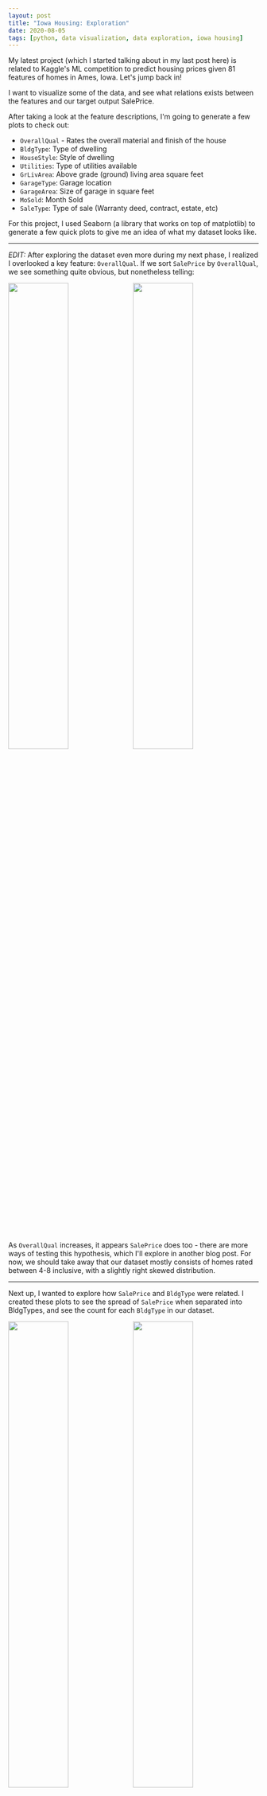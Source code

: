 ```yaml
---
layout: post
title: "Iowa Housing: Exploration"
date: 2020-08-05
tags: [python, data visualization, data exploration, iowa housing]
---
```


<style>
	.img-container {
	text-align: center;
	}
</style>

My latest project (which I started talking about in my last post here) is related to Kaggle\'s ML competition to predict housing prices given 81 features of homes in Ames, Iowa. Let\'s jump back in!

I want to visualize some of the data, and see what relations exists between the features and our target output SalePrice.

After taking a look at the feature descriptions, I\'m going to generate a few plots to check out:
* <code>OverallQual</code> - Rates the overall material and finish of the house
* <code>BldgType</code>: Type of dwelling
* <code>HouseStyle</code>: Style of dwelling
* <code>Utilities</code>: Type of utilities available
* <code>GrLivArea</code>: Above grade (ground) living area square feet
* <code>GarageType</code>: Garage location
* <code>GarageArea</code>: Size of garage in square feet
* <code>MoSold</code>: Month Sold
* <code>SaleType</code>: Type of sale (Warranty deed, contract, estate, etc)

For this project, I used Seaborn (a library that works on top of matplotlib) to generate a few quick plots to give me an idea of what my dataset looks like. 

___

<i>EDIT:</i> After exploring the dataset even more during my next phase, I realized I overlooked a key feature: <code>OverallQual</code>. If we sort <code>SalePrice</code> by <code>OverallQual</code>, we see something quite obvious, but nonetheless telling:

<section id="photos-two">
	<img src="/assets/images/2020-08-05/OverallQualSalePrice.svg" width = "49%">
	<img src="/assets/images/2020-08-05/OverallQualCount.svg" width="49%">
</section>

As <code>OverallQual</code> increases, it appears <code>SalePrice</code> does too - there are more ways of testing this hypothesis, which I\'ll explore in another blog post. For now, we should take away that our dataset mostly consists of homes rated between 4-8 inclusive, with a slightly right skewed distribution.

___

Next up, I wanted to explore how <code>SalePrice</code> and <code>BldgType</code> were related. I created these plots to see the spread of <code>SalePrice</code> when separated into BldgTypes, and see the count for each <code>BldgType</code> in our dataset.

<section id="photos-two">
	<img src="/assets/images/2020-08-05/BldgTypeSalePrice.svg" width="49%"> 
	<img src="/assets/images/2020-08-05/BldgTypeCount.svg" width="49%"> 
</section>
(Thank you to <a href="https://stackoverflow.com/questions/49044131/how-to-add-data-labels-to-seaborn-countplot-factorplot/49052124">this</a> poster for helping me out with the labels on the second plot!)

As you can see, there\'s an overwhelming number of Single-family Detatched homes for our algorithm to train on, but not a lot of other types - as well, the spread of <code>SalePrice</code> pretty large for all BldgTypes. Hopefully there are other features that will help divy up the Single-family Detatched category!

___

Here are some more graphs I generated from the data - there are interesting things happening with GarageArea, GarageType, and SalePrice:

<center>
	<img src="/assets/images/2020-08-05/GarageAreaGarageTypeLinearReg.svg" width="100%"> 
</center>

If you squint your eyes and ignore the strong underfitting, it appears that the price of each <code>GarageType</code> may scale differently according to <code>GarageArea</code>. This could be useful for our algorithm to pick up on, and may also be explained by the relation of the <code>GarageType</code> being associated with a different <code>HouseStyle</code>.

___

As well, check out what happens when we look at <code>GrLivArea</code> (Above ground living area in sq. feet) vs <code>SalePrice</code> when sorted by <code>HouseStyle</code> - some styles are well represented in our dataset, others not so much, but we do see different sliding price scales for each <code>HouseStyle</code> given. 

<section id='photos-grid'>
	<img src="/assets/images/2020-08-05/GrLivAreaSubplot0.svg" width='98%'>
	<img src="/assets/images/2020-08-05/GrLivAreaSubplot1.svg" width='98%'>
	<img src="/assets/images/2020-08-05/GrLivAreaSubplot2.svg" width='98%'>
	<img src="/assets/images/2020-08-05/GrLivAreaSubplot3.svg" width='98%'>
	<img src="/assets/images/2020-08-05/GrLivAreaSubplot4.svg" width='98%'>
	<img src="/assets/images/2020-08-05/GrLivAreaSubplot5.svg" width='98%'>
	<img src="/assets/images/2020-08-05/GrLivAreaSubplot6.svg" width='98%'>
	<img src="/assets/images/2020-08-05/GrLivAreaSubplot7.svg" width='98%'>
</section>

In my exploration phase, other helpful bits of information I found:
* <code>Utilities</code> - only 1 house was listed with no Sewer or Water hookups, all 1459 other homes have all public utilities (not very helpful for dividing up our dataset into meaningful sub-trees)
* <code>Street</code> - only 6 homes are listed with gravel road access to the property, but this appears to greatly decrease the average <code>SalePrice</code> by around $50,000 (although this could be due to the extremely small comparative sample size)
<center>
	<section id='single-graph'>
		<img src="/assets/images/2020-08-05/SalePriceStreet.svg" width="90%"> 
	</section>
</center>
* More home sales happen in the summer months than the winter (typical of the market in the Northern hemisphere, no one wants to move when it\'s 40º below freezing), but it doesn't look like there's a strong relationship between <code>MoSold</code> and <code>SalePrice</code>.

<section id="photos-two">
	<img src="/assets/images/2020-08-05/HomesSoldPerMonth.svg" width="49%"> <img src="/assets/images/2020-08-05/SalePriceMonth.svg" width="49%"> 
</section>

We can also see that the type of sale (<code>TypeSale</code>) can determine a different price bracket - good for our algorithm to recognize as well!

<center>
	<img src="/assets/images/2020-08-05/SalePriceSaleType.svg" width='100%'>
</center>

{% highlight python %}

SaleType: Type of sale
WD 	Warranty Deed - Conventional
CWD 	Warranty Deed - Cash
VWD 	Warranty Deed - VA Loan
New 	Home just constructed and sold
COD 	Court Officer Deed/Estate
Con 	Contract 15% Down payment
 	regular terms
ConLw 	Contract Low Down payment and
 	low interest
ConLI 	Contract Low Interest
ConLD 	Contract Low Down
Oth 	Other

{% endhighlight %}

Also good to note the top 3 <code>SaleType</code> variables:
* Conventional Warranty Deed - 1267
* New - 122
* Court Officer Deed / Estate - 43

This means the number of the remaining variables in <code>SaleType</code> is quite small in this dataset, which may also affect how our accurate our algorithm is. 

Now that I\'ve had a good look at the dataset, I\'m going to start reading <a href = "https://towardsdatascience.com/random-forest-in-python-24d0893d51c0"> this blog post </a> to give me a better idea of how to debug the Random Forest algorithm, and how I can interpret my results.

If you would like any of the code I used to generate my graphs, I\'ve posted it on my <a href="https://github.com/aimosjo/aimee.codes/blob/main/assets/code/08-05-2020/explorationGraphsPost.py">github</a> under explorationGraphsPost.py. 

Thanks for reading! I\'ll leave you with a few pictures of my cats. This time, unrelated to RF or any ML algorithm - unless one comes out soon that deals with bread and/or toast.

<section id="photos-two">
	<img src="/assets/images/2020-08-05/bubby1.jpg" width= '45%'>
	<img src="/assets/images/2020-08-05/miss1.jpg" width= '45%'>
</section>

Until next time!
